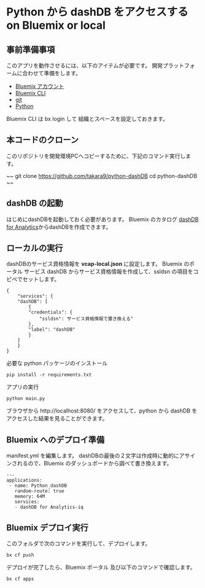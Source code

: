 # Python から dashDB をアクセスする on Bluemix or local

## 事前準備事項

このアプリを動作させるには、以下のアイテムが必要です。 開発プラットフォームに合わせて準備をします。

* [Bluemix アカウント](https://console.ng.bluemix.net/)
* [Bluemix CLI](https://clis.ng.bluemix.net/ui/home.html)
* [git](https://git-scm.com/)
* [Python](https://www.python.org/)

Bluemix CLI は bx login して 組織とスペースを設定しておきます。


## 本コードのクローン
このリポジトリを開発環境PCへコピーするために、下記のコマンド実行します。 

~~
git clone https://github.com/takara9/python-dashDB
cd python-dashDB
~~

## dashDB の起動

はじめにdashDBを起動しておく必要があります。 Bluemix のカタログ [dashDB for Analytics](https://console.ng.bluemix.net/catalog/services/dashdb-for-analytics?env_id=ibm:yp:us-south&taxonomyNavigation=cf-apps)からdashDBを作成できます。


## ローカルの実行

dashDBのサービス資格情報を **vcap-local.json** に設定します。 Bluemix のポータル サービス dashDB からサービス資格情報を作成して、ssldsn の項目をコピペでセットします。

~~~
{
    "services": {
	"dashDB": [
	    {
		"credentials": {
		    "ssldsn": サービス資格情報で置き換える"
		},
		"label": "dashDB"
	    }
	]
    }
}
~~~
必要な python パッケージのインストール

~~~
pip install -r requirements.txt
~~~
アプリの実行

~~~
python main.py
~~~

ブラウザから http://localhost:8080/ をアクセスして、python から dashDB をアクセスした結果を見ることができます。


## Bluemix へのデプロイ準備

manifest.yml を編集します。 dashDBの最後の２文字は作成時に動的にアサインされるので、Bluemix のダッシュボードから調べて書き換えます。

~~~
---
applications:
 - name: Python_dashDB
   random-route: true
   memory: 64M
   services:
   - dashDB for Analytics-iq
~~~
  

## Bluemix デプロイ実行
このフォルダで次のコマンドを実行して、デプロイします。

~~~
bx cf push
~~~
デプロイが完了したら、Bluemix ポータル 及び以下のコマンドで確認します。

~~~
bx cf apps
~~~





